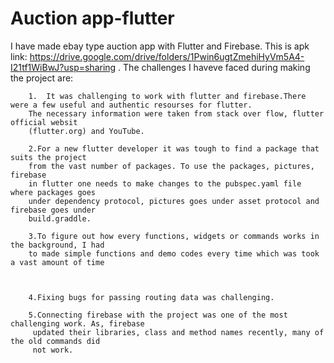 # Auction app-flutter
I have made ebay type auction app with Flutter and Firebase.
This is apk link: https://drive.google.com/drive/folders/1Pwin6ugtZmehiHyVm5A4-I21tf1WiBwJ?usp=sharing .
The challenges I haveve faced during making the project are:





        1.  It was challenging to work with flutter and firebase.There were a few useful and authentic resourses for flutter.
        The necessary information were taken from stack over flow, flutter official websit
        (flutter.org) and YouTube.

        2.For a new flutter developer it was tough to find a package that suits the project
        from the vast number of packages. To use the packages, pictures, firebase
        in flutter one needs to make changes to the pubspec.yaml file where packages goes 
        under dependency protocol, pictures goes under asset protocol and firebase goes under
        build.graddle. 

        3.To figure out how every functions, widgets or commands works in the background, I had
        to made simple functions and demo codes every time which was took a vast amount of time
        
   

        4.Fixing bugs for passing routing data was challenging.

        5.Connecting firebase with the project was one of the most challenging work. As, firebase
         updated their libraries, class and method names recently, many of the old commands did
         not work. 
         
         
      
